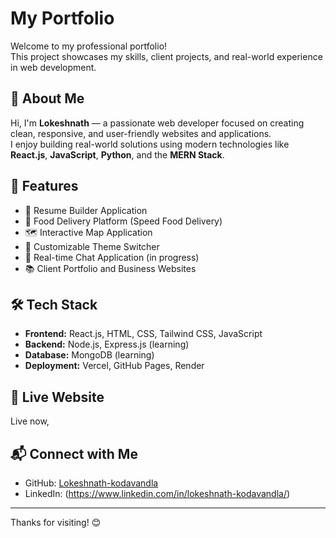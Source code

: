 # My Portfolio

Welcome to my professional portfolio!  
This project showcases my skills, client projects, and real-world experience in web development.

## 🚀 About Me
Hi, I'm **Lokeshnath** — a passionate web developer focused on creating clean, responsive, and user-friendly websites and applications.  
I enjoy building real-world solutions using modern technologies like **React.js**, **JavaScript**, **Python**, and the **MERN Stack**.

## 🌟 Features

- 📄 Resume Builder Application
- 🍔 Food Delivery Platform (Speed Food Delivery)
- 🗺️ Interactive Map Application
- 🎨 Customizable Theme Switcher
- 💬 Real-time Chat Application (in progress)
- 📚 Client Portfolio and Business Websites

## 🛠️ Tech Stack

- **Frontend:** React.js, HTML, CSS, Tailwind CSS, JavaScript
- **Backend:** Node.js, Express.js (learning)
- **Database:** MongoDB (learning)
- **Deployment:** Vercel, GitHub Pages, Render


## 🔗 Live Website

Live now,

## 📬 Connect with Me

- GitHub: [Lokeshnath-kodavandla](https://github.com/Lokeshnath-kodavandla)
- LinkedIn: (https://www.linkedin.com/in/lokeshnath-kodavandla/)
---

Thanks for visiting! 😊
